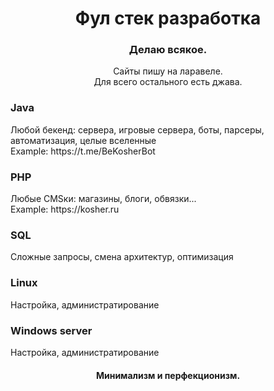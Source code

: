 <h1 align="center">Фул стек разработка</h1>

<h3 align="center">Делаю всякое.</h3>
<p align=center>Сайты пишу на ларавеле. <br>
  Для всего остального есть джава. <br> 
</p>

<h3>Java</h3>
  Любой бекенд: сервера, игровые сервера, боты, парсеры, автоматизация, целые вселенные <br>
  Example: https://t.me/BeKosherBot


<h3>PHP</h3>
  Любые CMSки: магазины, блоги, обвязки... <br>
  Example: https://kosher.ru


<h3>SQL</h3>
  Сложные запросы, смена архитектур, оптимизация <br>
  
<h3>Linux</h3>
  Настройка, администратирование

<h3>Windows server</h3>
  Настройка, администратирование
  
  <br>
<h4 align="center">Минимализм и перфекционизм.</h4>
